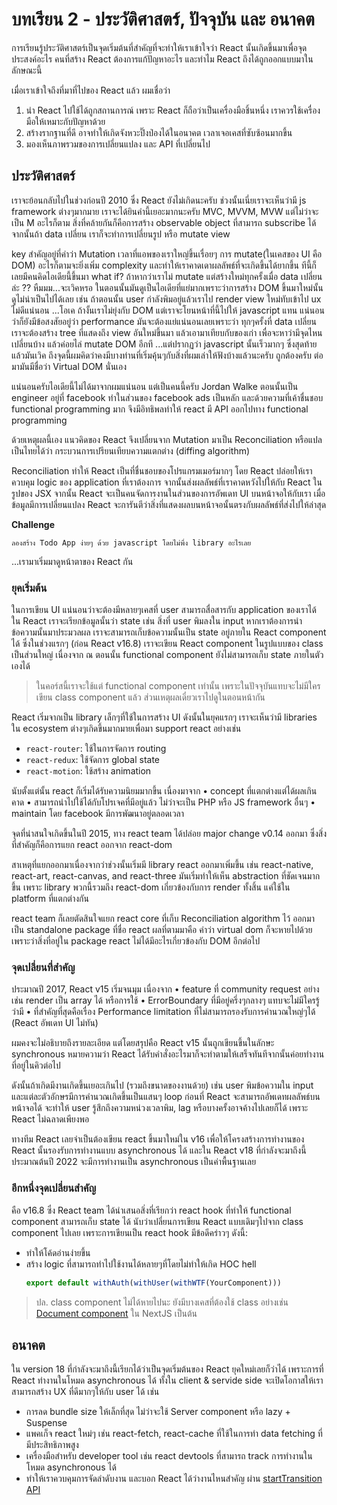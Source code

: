 # บทเรียน 2 - ประวัติศาสตร์, ปัจจุบัน และ อนาคต

การเรียนรู้ประวัติศาสตร์เป็นจุดเริ่มต้นที่สำคัญที่จะทำให้เราเข้าใจว่า React นั้นเกิดขึ้นมาเพื่อจุดประสงค์อะไร คนที่สร้าง React ต้องการแก้ปัญหาอะไร และทำไม React ถึงได้ถูกออกแบบมาในลักษณะนี้

เมื่อเราเข้าใจถึงที่มาที่ไปของ React แล้ว ผมเชื่อว่า

1. นำ React ไปใช้ได้ถูกสถานการณ์ เพราะ React ก็ถือว่าเป็นเครื่องมือชิ้นหนึ่ง เราควรใช้เครื่องมือให้เหมาะกับปัญหาด้วย
2. สร้างรากฐานที่ดี อาจทำให้เกิดจังหวะปิ๊งป่องได้ในอนาคต เวลาเจอเคสที่ซับซ้อนมากขึ้น
3. มองเห็นภาพรวมของการเปลี่ยนแปลง และ API ที่เปลี่ยนไป

## ประวัติศาสตร์

เราจะย้อนกลับไปในช่วงก่อนปี 2010 ซึ่ง React ยังไม่เกิดนะครับ ช่วงนั้นเนี่ยเราจะเห็นว่ามี js framework ต่างๆมากมาย เราจะได้ยินคำนี้เยอะมากนะครับ MVC, MVVM, MVW แต่ไม่ว่าจะเป็น M อะไรก็ตาม สิ่งที่คล้ายกันก็คือการสร้าง observable object ที่สามารถ subscribe ได้ จากนั้นถ้า data เปลี่ยน เราก็จะทำการเปลี่ยนรูป หรือ mutate view 

key สำคัญอยู่ที่คำว่า Mutation เวลาที่แอพของเราใหญ่ขึ้นเรื่อยๆ การ mutate(ในเคสของ UI คือ DOM) อะไรก็ตามจะยิ่งเพิ่ม complexity และทำให้เราคาดเดาผลลัพธ์ที่จะเกิดขึ้นได้ยากขึ้น ทีนี้ก็เลยมีคนคิดไอเดียนี้ขึ้นมา what if? ถ้าหากว่าเราไม่ mutate แต่สร้างใหม่ทุกครั้งเมื่อ data เปลี่ยนล่ะ ?? หืมมม...จะเวิคหรอ ในตอนนั้นมันดูเป็นไอเดียที่แย่มากเพราะว่าการสร้าง DOM ขึ้นมาใหม่นั้นดูไม่น่าเป็นไปได้เลย เช่น ถ้าตอนนั้น user กำลังพิมอยู่แล้วเราไป render view ใหม่ทับเข้าไป ux ไม่ดีแน่นอน ...โอเค ถ้างั้นเราไม่ยุ่งกับ DOM แต่เราจะโยนหน้าที่นี้ไปให้ javascript แทน แน่นอนว่าก็ยังมีข้อสงสัยอยู่ว่า performance มันจะต้องแย่แน่นอนเลยเพราะว่า ทุกๆครั้งที่ data เปลี่ยน เราจะต้องสร้าง tree ที่แสดงถึง view อันใหม่ขึ้นมา แล้วเอามาเทียบกับของเก่า เพื่อจะหาว่ามีจุดไหนเปลี่ยนบ้าง แล้วค่อยไล่ mutate DOM อีกที ...แต่ปรากฏว่า javascript นั้นเร็วมากๆ ซึ่งสุดท้ายแล้วมันเวิค ถึงจุดนี้ผมคิดว่าคงมีบางท่านที่เริ่มคุ้นๆกับสิ่งที่ผมเล่าให้ฟังบ้างแล้วนะครับ ถูกต้องครับ ต่อมามันมีชื่อว่า Virtual DOM นั่นเอง
  
แน่นอนครับไอเดียนี้ไม่ได้มาจากผมแน่นอน แต่เป็นคนนี้ครับ Jordan Walke ตอนนั้นเป็น engineer อยู่ที่ facebook ทำในส่วนของ facebook ads เป็นหลัก และด้วยความที่เค้าชื่นชอบ functional programming มาก จึงมีอิทธิพลทำให้ react มี API ออกไปทาง functional programming

ด้วยเหตุผลนี้เอง แนวคิดของ React จึงเปลี่ยนจาก Mutation มาเป็น Reconciliation หรือแปลเป็นไทยได้ว่า กระบวนการเปรียนเทียบความแตกต่าง (diffing algorithm)

Reconciliation ทำให้ React เป็นที่ชื่นชอบของโปรแกรมเมอร์มากๆ โดย React ปล่อยให้เราควบคุม logic ของ application ที่เราต้องการ จากนั้นส่งผลลัพธ์ที่เราคาดหวังไปให้กับ React ในรูปของ JSX จากนั้น React จะเป็นคนจัดการงานในส่วนของการอัพเดท UI บนหน้าจอให้กับเรา เมื่อข้อมูลมีการเปลี่ยนแปลง React จะการันตีว่าสิ่งที่แสดงผลบนหน้าจอนั้นตรงกับผลลัพธ์ที่ส่งไปให้ล่าสุด

**Challenge**
```
ลองสร้าง Todo App ง่ายๆ ด้วย javascript โดยไม่พึ่ง library อะไรเลย
```

...เรามาเริ่มมาดูหน้าตาของ React กัน

### ยุคเริ่มต้น

ในการเขียน UI แน่นอนว่าจะต้องมีหลายๆเคสที่ user สามารถสื่อสารกับ application ของเราได้ ใน React เราจะเรียกข้อมูลนั้นว่า state เช่น สิ่งที่ user พิมลงใน input หากเราต้องการนำข้อความนั้นมาประมวลผล เราจะสามารถเก็บข้อความนั้นเป็น state อยู่ภายใน React component ได้ ซึ่งในช่วงแรกๆ (ก่อน React v16.8) เราจะเขียน React component ในรูปแบบของ class เป็นส่วนใหญ่ เนื่องจาก ณ ตอนนั้น functional component ยังไม่สามารถเก็บ state ภายในตัวเองได้

> ในคอร์สนี้เราจะใช้แต่ functional component เท่านั้น เพราะในปัจจุบันแทบจะไม่มีใครเขียน class component แล้ว ส่วนเหตุผลเดี๋ยวเราไปดูในตอนหน้ากัน

React เริ่มจากเป็น library เล็กๆที่ใช้ในการสร้าง UI ดังนั้นในยุคแรกๆ เราจะเห็นว่ามี libraries ใน ecosystem ต่างๆเกิดขึ้นมากมายเพื่อมา support react อย่างเช่น

- `react-router`: ใช้ในการจัดการ routing
- `react-redux`: ใช้จัดการ global state
- `react-motion`: ใช้สร้าง animation

นับตั้งแต่นั้น react ก็เริ่มได้รับความนิยมมากขึ้น เนื่องมาจาก
	• concept ที่แตกต่างแต่ได้ผลเกินคาด
	• สามารถนำไปใช้ได้กับโปรเจคที่มีอยู่แล้ว ไม่ว่าจะเป็น PHP หรือ JS framework อื่นๆ
	• maintain โดย facebook มีการพัฒนาอยู่ตลอดเวลา

จุดที่น่าสนใจเกิดขึ้นในปี 2015, ทาง react team ได้ปล่อย major change v0.14 ออกมา ซึ่งสิ่งที่สำคัญก็คือการแยก react ออกจาก react-dom

สาเหตุที่แยกออกมาเนื่องจากว่าช่วงนั้นเริ่มมี library react ออกมาเพิ่มขึ้น เช่น react-native, react-art, react-canvas, and react-three มันเริ่มทำให้เห็น abstraction ที่ชัดเจนมากขึ้น เพราะ library พวกนี้รวมถึง react-dom เกี่ยวข้องกับการ render ทั้งสิ้น แค่ใช้ใน platform ที่แตกต่างกัน

react team ก็เลยตัดสินใจแยก react core ที่เก็บ Reconciliation algorithm ไว้ ออกมาเป็น standalone package ที่ชื่อ react ผลที่ตามมาคือ คำว่า virtual dom ก็จะหายไปด้วย เพราะว่าสิ่งที่อยู่ใน package react ไม่ได้มีอะไรเกี่ยวข้องกับ DOM อีกต่อไป

### จุดเปลี่ยนที่สำคัญ

ประมาณปี 2017, React v15 เริ่มจนมุม เนื่องจาก
	• feature ที่ community request อย่างเช่น render เป็น array ได้ หรือการใช้ <Fragment />
	• ErrorBoundary ที่มีอยู่ครึ่งๆกลางๆ แทบจะไม่มีใครรู้ว่ามี
	• ที่สำคัญที่สุดคือเรื่อง Performance limitation ที่ไม่สามารถรองรับการคำนวณใหญ่ๆได้ (React อัพเดท UI ไม่ทัน)
  
ผมคงจะไม่อธิบายถึงรายละเอียด แต่โดยสรุปคือ React v15 นั้นถูกเขียนขึ้นในลักษะ synchronous หมายความว่า React ได้รับคำสั่งอะไรมาก็จะทำตามให้เสร็จทันทีจากนั้นค่อยทำงานที่อยู่ในคิวต่อไป

ดังนั้นถ้าเกิดมีงานเกิดขึ้นเยอะเกินไป (รวมถึงขนาดของงานด้วย) เช่น user พิมข้อความใน input และแต่ละตัวอักษรมีการคำนวณเกิดขึ้นเป็นแสนๆ loop ก่อนที่ React จะสามารถอัพเดทผลลัพธ์บนหน้าจอได้ จะทำให้ user รู้สึกถึงความหน่วงเวลาพิม, lag หรือบางครั้งอาจค้างไปเลยก็ได้ เพราะ React ไม่ฉลาดเพียงพอ

ทางทีม React เลยจำเป็นต้องเขียน react ขึ้นมาใหม่ใน v16 เพื่อให้โครงสร้างการทำงานของ React นั้นรองรับการทำงานแบบ asynchronous ได้ และใน React v18 ที่กำลังจะมาถึงนี้ ประมาณต้นปี 2022 จะมีการทำงานเป็น asynchronous เป็นค่าพื้นฐานเลย

### อีกหนึ่งจุดเปลี่ยนสำคัญ

คือ v16.8 ซึ่ง React team ได้นำเสนอสิ่งที่เรียกว่า react hook ที่ทำให้ functional component สามารถเก็บ state ได้ นับว่าเปลี่ยนการเขียน React แบบเดิมๆไปจาก class component ไปเลย เพราะการเขียนเป็น react hook มีข้อดีคร่าวๆ ดังนี้:

- ทำให้โค้ดอ่านง่ายขึ้น
- สร้าง logic ที่สามารถทำไปใช้งานได้หลายๆที่โดยไม่ทำให้เกิด HOC hell
  ```js
  export default withAuth(withUser(withWTF(YourComponent)))
  ```

> ปล. class component ไม่ได้หายไปนะ ยังมีบางเคสที่ต้องใช้ class อย่างเช่น [Document component](https://github.com/vercel/next.js/blob/8b12b174e50209b0c71e3dd588c7a0871fe79598/packages/next/pages/_document.tsx?_pjax=%23js-repo-pjax-container%2C%20div%5Bitemtype%3D%22http%3A%2F%2Fschema.org%2FSoftwareSourceCode%22%5D%20main%2C%20%5Bdata-pjax-container%5D#L164) ใน NextJS เป็นต้น

## อนาคต

ใน version 18 ที่กำลังจะมาถึงนี้เรียกได้ว่าเป็นจุดเริ่มต้นของ React ยุคใหม่เลยก็ว่าได้ เพราะการที่ React ทำงานในโหมด asynchronous ได้ ทั้งใน client & servide side จะเปิดโอกาสให้เราสามารถสร้าง UX ที่ดีมากๆให้กับ user ได้ เช่น

- การลด bundle size ให้เล็กที่สุด ไม่ว่าจะใช้ Server component หรือ lazy + Suspense
- แพคเก็จ react ใหม่ๆ เช่น react-fetch, react-cache ที่ใช้ในการทำ data fetching ที่มีประสิทธิภาพสูง
- เครื่องมือสำหรับ developer tool เช่น react devtools ที่สามารถ track การทำงานในโหมด asynchronous ได้
- ทำให้เราควบคุมการจัดลำดับงาน และบอก React ได้ว่างานไหนสำคัญ ผ่าน [startTransition API](https://reactjs.org/docs/concurrent-mode-patterns.html#transitions)




